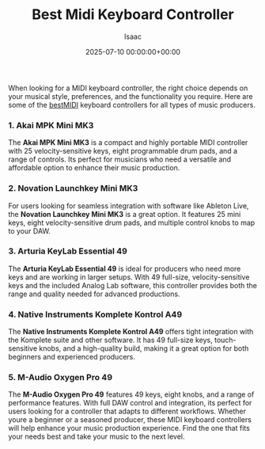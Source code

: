 ﻿---
title: Best Midi Keyboard Controller
description: When looking for a MIDI keyboard controller, the right choice depends on your musical style, preferences, and the functionality you require.
slug: /best-midi-keyboard-controller/
date: 2025-07-10 00:00:00+00:00
lastmod: 2025-07-10 00:00:00+03:00
author: Isaac
categories:

- Guide
tags:

- guide

- best

- midi
layout: post
---

When looking for a MIDI keyboard controller, the right choice depends on your musical style, preferences, and the functionality you require. Here are some of the [best](https://pestpolicy.com/best-acrylic-paint-for-wood/)[MIDI](https://pestpolicy.com/best-midi-keyboard-for-ableton/) keyboard controllers for all types of music producers.

###  1. Akai MPK Mini MK3

The **Akai MPK Mini MK3** is a compact and highly portable MIDI controller with 25 velocity-sensitive keys, eight programmable drum pads, and a range of controls. Its perfect for musicians who need a versatile and affordable option to enhance their music production.

###  2. Novation Launchkey Mini MK3

For users looking for seamless integration with software like Ableton Live, the **Novation Launchkey Mini MK3** is a great option. It features 25 mini keys, eight velocity-sensitive drum pads, and multiple control knobs to map to your DAW.

###  3. Arturia KeyLab Essential 49

The **Arturia KeyLab Essential 49** is ideal for producers who need more keys and are working in larger setups. With 49 full-size, velocity-sensitive keys and the included Analog Lab software, this controller provides both the range and quality needed for advanced productions.

###  4. Native Instruments Komplete Kontrol A49

The **Native Instruments Komplete Kontrol A49** offers tight integration with the Komplete suite and other software. It has 49 full-size keys, touch-sensitive knobs, and a high-quality build, making it a great option for both beginners and experienced producers.

###  5. M-Audio Oxygen Pro 49

The **M-Audio Oxygen Pro 49** features 49 keys, eight knobs, and a range of performance features. With full DAW control and integration, its perfect for users looking for a controller that adapts to different workflows. Whether youre a beginner or a seasoned producer, these MIDI keyboard controllers will help enhance your music production experience. Find the one that fits your needs best and take your music to the next level.
